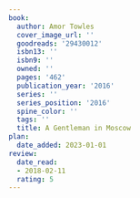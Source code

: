 ```yaml
---
book:
  author: Amor Towles
  cover_image_url: ''
  goodreads: '29430012'
  isbn13: ''
  isbn9: ''
  owned: ''
  pages: '462'
  publication_year: '2016'
  series: ''
  series_position: '2016'
  spine_color: ''
  tags: ''
  title: A Gentleman in Moscow
plan:
  date_added: 2023-01-01
review:
  date_read:
  - 2018-02-11
  rating: 5
---
```

